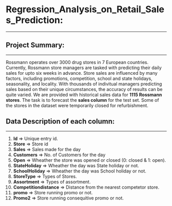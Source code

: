 # Regression_Analysis_on_Retail_Sales_Prediction:
---

## Project Summary:

---
Rossmann operates over 3000 drug stores in 7 European countries. Currently, Rossmann store managers are tasked with predicting their daily sales for upto six weeks in advance. Store sales are influenced by many factors, including promotions, competition, school and state holidays, seasonality, and locality. With thousands of indivitual managers predicting sales based on their unique circumstances, the accuracy of results can be quite varied. We are provided with historical sales data for **1115 Rossmann stores**. The task is to forecast the **sales column** for the test set. Some of the stores in the dataset were temporarily closed for refurbishment.

## Data Description of each column:

---

1.   **Id** ⇒ Unique entry id.
2.   **Store** ⇒ Store id
3.   **Sales** ⇒ Sales made for the day
4.   **Customers** ⇒ No. of Customers for the day
5.   **Open** ⇒ Wheather the store was opened or closed (0: closed & 1: open).
6.   **StateHoliday** ⇒ Wheather the day was State holiday or not.
7.   **SchoolHoliday** ⇒ Wheather the day was School holiday or not.
8.   **StoreType** ⇒ Types of Stores.
9.   **Assortment** ⇒ Types of assortment.
10.   **Competitiondistance** ⇒ Distance from the nearest competetor store.
11.   **promo** ⇒ Store running promo or not.
12.   **Promo2** ⇒ Store running consequitive promo or not.




